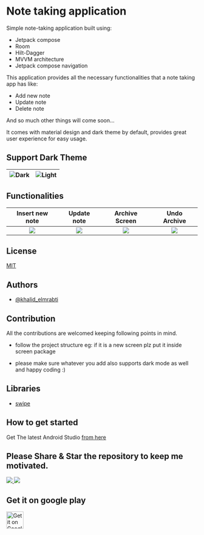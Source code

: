 
# Note taking application

Simple note-taking application built using:

- Jetpack compose
- Room
- Hilt-Dagger
- MVVM architecture
- Jetpack compose navigation

This application provides all the necessary functionalities that a note taking app has like:

- Add new note
- Update note
- Delete note

And so much other things will come soon…

It comes with material design and dark theme by default, provides great user experience for easy usage.

## Support Dark Theme

![Dark](https://media.giphy.com/media/6bFmPwCqnRf87ooTyo/giphy.gif)|![Light](https://media.giphy.com/media/zE55Slo5ug4ZFCod1C/giphy.gif)
:------------------------:   |  :------------------------

## Functionalities


Insert new note             |  Update note | Archive Screen | Undo Archive
:-------------------------:|:-------------------------: | :-------------------------: | :-------------------------:
![](https://media.giphy.com/media/BMb0YNWqBberLu76X4/giphy.gif)  |  ![](https://media.giphy.com/media/1HFkL2zoUsB8Lv0YLM/giphy.gif) | ![](https://media.giphy.com/media/Rjip5LDGdESmTFJiKS/giphy.gif) | ![](https://media.giphy.com/media/nyNX1FFOLaUgylaV4k/giphy.gif)

## License

[MIT](https://choosealicense.com/licenses/mit/)



## Authors

- [@khalid_elmrabti](https://twitter.com/khalid_elmrabti)



## Contribution

All the contributions are welcomed keeping following points in mind.

- follow the project structure eg: if it is a new screen plz put it inside screen package

- please make sure whatever you add also supports dark mode as well and happy coding :)


## Libraries

- [swipe](https://github.com/saket/swipe)


## How to get started

Get The latest Android Studio [from here](https://developer.android.com/studio/preview/)

## Please Share & Star the repository to keep me motivated.

<a href = "https://github.com/khalidelmrabti/notetakingapp/stargazers">
     <img src = "https://img.shields.io/github/stars/khalidelmrabti/notetakingapp" />
  </a>
  <a href = "https://twitter.com/khalid_elmrabti">
     <img src = "https://img.shields.io/twitter/url?label=follow&style=social&url=https%3A%2F%2Ftwitter.com%2Fkhalid_elmrabti" />
  </a>

## Get it on google play
<a href='https://play.google.com/store/apps/details?id=com.khalidcoding.notetaking&pcampaignid=pcampaignidMKT-Other-global-all-co-prtnr-py-PartBadge-Mar2515-1'><img alt='Get it on Google Play' src='https://play.google.com/intl/en_us/badges/static/images/badges/en_badge_web_generic.png'  height='45'/></a>
